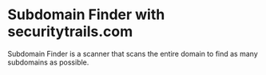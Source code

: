 # Subdomain Finder with securitytrails.com
Subdomain Finder is a scanner that scans the entire domain to find as many subdomains as possible.
